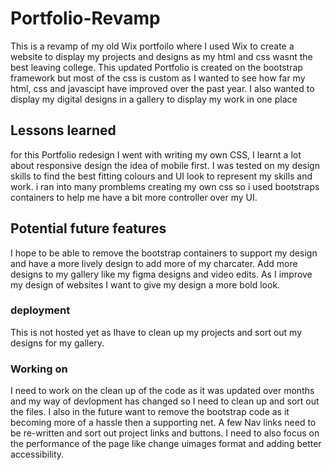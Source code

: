 # Portfolio-Revamp
This is a revamp of my old Wix portfoilo where I used Wix to create a website to display my projects and designs as my html and css wasnt the best leaving college.
This updated Portfolio is created on the bootstrap framework but most of the css is custom as I wanted to see how far my html, css and javascipt have improved over the past year.
I also wanted to display my digital designs in a gallery to display my work in one place

## Lessons learned
for this Portfolio redesign I went with writing my own CSS, I learnt a lot about responsive design the idea of mobile first. 
I was tested on my design skills to find the best fitting colours and UI look to represent my skills and work.
i ran into many promblems creating my own css so i used bootstraps containers to help me have a bit more controller over my UI.


## Potential future features
I hope to be able to remove the bootstrap containers to support my design and have a more lively design to add more of my charcater.
Add more designs to my gallery like my figma designs and video edits.
As I improve my design of websites I want to give my design a more bold look.

### deployment
This is not hosted yet as Ihave to clean up my projects and sort out my designs for my gallery.

### Working on
I need to work on the clean up of the code as it was updated over months and my way of devlopment has changed so I need to clean up and sort out the files.
I also in the future want to remove the bootstrap code as it becoming more of a hassle then a supporting net.
A few Nav links need to be re-written and sort out project links and buttons.
I need to also focus on the performance of the page like change uimages format and adding better accessibility.

